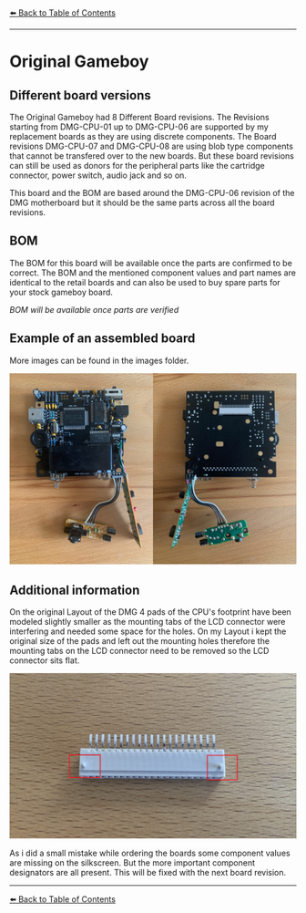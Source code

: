 [:arrow_left: Back to Table of Contents](/README.md)

---

# Original Gameboy

## Different board versions
The Original Gameboy had 8 Different Board revisions. 
The Revisions starting from DMG-CPU-01 up to DMG-CPU-06 are supported by my replacement boards as they are using discrete components.
The Board revisions DMG-CPU-07 and DMG-CPU-08 are using blob type components that cannot be transfered over to the new boards.
But these board revisions can still be used as donors for the peripheral parts like the cartridge connector, power switch, audio jack and so on.

This board and the BOM are based around the DMG-CPU-06 revision of the DMG motherboard but it should be the same parts across all the board revisions.

## BOM

The BOM for this board will be available once the parts are confirmed to be correct. The BOM and the mentioned component values and part names are identical to the retail boards and can also be used to buy spare parts for your stock gameboy board.

*BOM will be available once parts are verified*

## Example of an assembled board
More images can be found in the images folder.

![](/DMG/Images/DMG_Boards.jpg) 

## Additional information

On the original Layout of the DMG 4 pads of the CPU's footprint have been modeled slightly smaller as the mounting tabs of the LCD connector were interfering and needed some space for the holes.
On my Layout i kept the original size of the pads and left out the mounting holes therefore the mounting tabs on the LCD connector need to be removed so the LCD connector sits flat.

![](/DMG/Images/IMG_97191.jpg) 

As i did a small mistake while ordering the boards some component values are missing on the silkscreen.
But the more important component designators are all present. This will be fixed with the next board revision.

---
[:arrow_left: Back to Table of Contents](/README.md)
